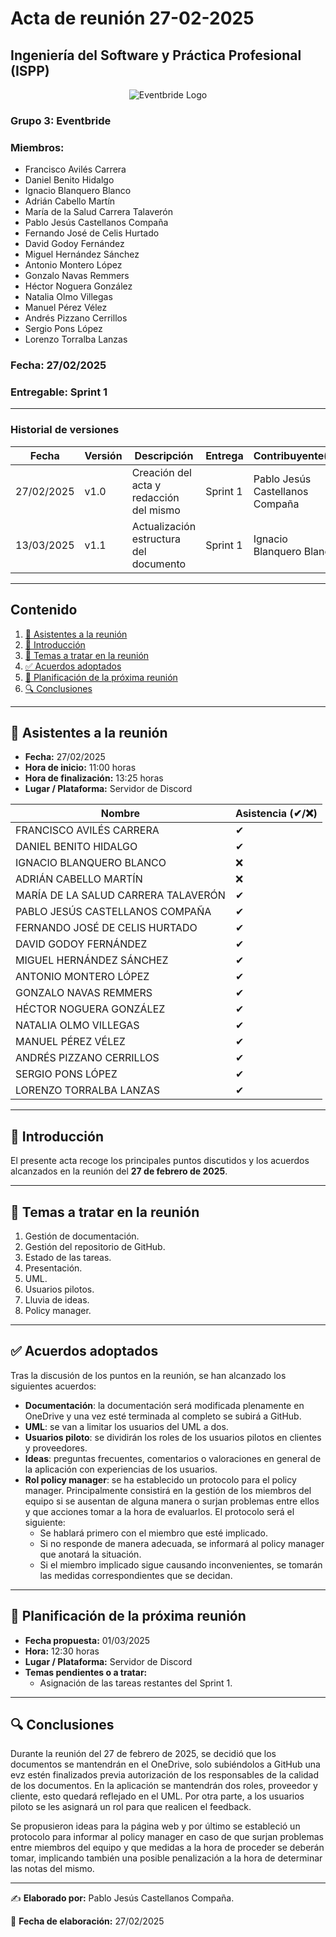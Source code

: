 # Acta de reunión 27-02-2025
## Ingeniería del Software y Práctica Profesional (ISPP)
<center><img src="https://iili.io/3BcQ3YJ.md.png" alt="Eventbride Logo"></img></center>

### Grupo 3: Eventbride

### Miembros:
- Francisco Avilés Carrera
- Daniel Benito Hidalgo
- Ignacio Blanquero Blanco
- Adrián Cabello Martín
- María de la Salud Carrera Talaverón
- Pablo Jesús Castellanos Compaña
- Fernando José de Celis Hurtado
- David Godoy Fernández
- Miguel Hernández Sánchez
- Antonio Montero López
- Gonzalo Navas Remmers
- Héctor Noguera González
- Natalia Olmo Villegas
- Manuel Pérez Vélez
- Andrés Pizzano Cerrillos
- Sergio Pons López
- Lorenzo Torralba Lanzas

### Fecha: 27/02/2025
### Entregable: Sprint 1

---

### Historial de versiones

| Fecha      | Versión | Descripción                                | Entrega  | Contribuyente(s)                    |
|------------|---------|--------------------------------------------|----------|-------------------------------------|
| 27/02/2025 | v1.0    | Creación del acta y redacción del mismo | Sprint 1 | Pablo Jesús Castellanos Compaña |
| 13/03/2025 | v1.1   | Actualización estructura del documento | Sprint 1 | Ignacio Blanquero Blanco |

---

## Contenido
1. [👥 Asistentes a la reunión](#asistentes)
2. [📝 Introducción](#intro)
3. [📌 Temas a tratar en la reunión](#temas-a-tratar)
4. [✅ Acuerdos adoptados](#acuerdos-adoptados)
5. [📅 Planificación de la próxima reunión](#proxima-reunion)
6. [🔍 Conclusiones](#conclusiones)

---

<div id='asistentes'></div>

## 👥 Asistentes a la reunión
- **Fecha:** 27/02/2025  
- **Hora de inicio:** 11:00 horas 
- **Hora de finalización:** 13:25 horas
- **Lugar / Plataforma:** Servidor de Discord 

| Nombre | Asistencia (✔/❌) |
|--------|-------------------|
| FRANCISCO AVILÉS CARRERA | ✔ |
| DANIEL BENITO HIDALGO | ✔ |
| IGNACIO BLANQUERO BLANCO | ❌ |
| ADRIÁN CABELLO MARTÍN | ❌ |
| MARÍA DE LA SALUD CARRERA TALAVERÓN | ✔ |
| PABLO JESÚS CASTELLANOS COMPAÑA | ✔ |
| FERNANDO JOSÉ DE CELIS HURTADO | ✔ |
| DAVID GODOY FERNÁNDEZ | ✔ |
| MIGUEL HERNÁNDEZ SÁNCHEZ | ✔ |
| ANTONIO MONTERO LÓPEZ | ✔ |
| GONZALO NAVAS REMMERS | ✔ |
| HÉCTOR NOGUERA GONZÁLEZ | ✔ |
| NATALIA OLMO VILLEGAS | ✔ |
| MANUEL PÉREZ VÉLEZ | ✔ |
| ANDRÉS PIZZANO CERRILLOS | ✔ |
| SERGIO PONS LÓPEZ | ✔ |
| LORENZO TORRALBA LANZAS | ✔ |

---

<div id='intro'></div>

## 📝 Introducción

El presente acta recoge los principales puntos discutidos y los acuerdos alcanzados en la reunión del **27 de febrero de 2025**.

---

<div id='temas-a-tratar'></div>

## 📌 Temas a tratar en la reunión
1. Gestión de documentación.
2. Gestión del repositorio de GitHub.
3. Estado de las tareas.
4. Presentación.
5. UML.
6. Usuarios pilotos.
7. Lluvia de ideas.
8. Policy manager.

---

<div id='acuerdos-adoptados'></div>

## ✅ Acuerdos adoptados
Tras la discusión de los puntos en la reunión, se han alcanzado los siguientes acuerdos:

- **Documentación**: la documentación será modificada plenamente en OneDrive y una vez esté terminada al completo se subirá a GitHub.
- **UML**: se van a limitar los usuarios del UML  a dos.
- **Usuarios piloto**: se dividirán los roles de los usuarios pilotos en clientes y proveedores.
- **Ideas**: preguntas frecuentes, comentarios o valoraciones en general de la aplicación con experiencias de los usuarios.
- **Rol policy manager**: se ha establecido un protocolo para el policy manager. Principalmente consistirá en la gestión de los miembros del equipo si se ausentan de alguna manera o surjan problemas entre ellos y que acciones tomar a la hora de evaluarlos. El protocolo será el siguiente:
    - Se hablará primero con el miembro que esté implicado.
  - Si no responde de manera adecuada, se informará al policy manager que anotará la situación.
  - Si el miembro implicado sigue causando inconvenientes, se tomarán las medidas correspondientes que se decidan.

---

<div id='proxima-reunion'></div>

## 📅 Planificación de la próxima reunión
- **Fecha propuesta:** 01/03/2025
- **Hora:** 12:30 horas
- **Lugar / Plataforma:** Servidor de Discord 
- **Temas pendientes o a tratar:**  
  - Asignación de las tareas restantes del Sprint 1.

---

<div id='conclusiones'></div>

## 🔍 Conclusiones

Durante la reunión del 27 de febrero de 2025, se decidió que los documentos se mantendrán en el OneDrive, solo subiéndolos a GitHub una evz estén finalizados previa autorización de los responsables de la calidad de los documentos. En la aplicación se mantendrán dos roles, proveedor y cliente, esto quedará reflejado en el UML. Por otra parte, a los usuarios piloto se les asignará un rol para que realicen el feedback.

Se propusieron ideas para la página web y por último se estableció un protocolo para informar al policy manager en caso de que surjan problemas entre miembros del equipo y que medidas a la hora de proceder se deberán tomar, implicando también una posible penalización a la hora de determinar las notas del mismo.

---

✍️ **Elaborado por:** Pablo Jesús Castellanos Compaña.

📅 **Fecha de elaboración:** 27/02/2025

